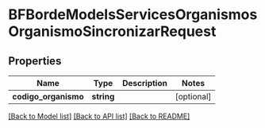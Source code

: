 # BFBordeModelsServicesOrganismosOrganismoSincronizarRequest

## Properties
Name | Type | Description | Notes
------------ | ------------- | ------------- | -------------
**codigo_organismo** | **string** |  | [optional] 

[[Back to Model list]](../../README.md#documentation-for-models) [[Back to API list]](../../README.md#documentation-for-api-endpoints) [[Back to README]](../../README.md)

